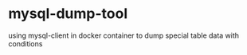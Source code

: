 # mysql-dump-tool
using mysql-client in docker container to dump special table data with conditions
